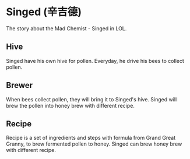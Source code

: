 # Singed (辛吉德)

The story about the Mad Chemist - Singed in LOL.

## Hive

Singed have his own hive for pollen. Everyday, he drive his bees to collect pollen.

## Brewer

When bees collect pollen, they will bring it to Singed's hive. Singed will brew the pollen into honey brew with different recipe.

## Recipe

Recipe is a set of ingredients and steps with formula from Grand Great Granny, to brew fermented pollen to honey. Singed can brew honey brew with different recipe.
